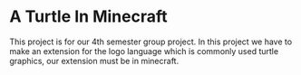 # A Turtle In Minecraft
This project is for our 4th semester group project. In this project we have to make an extension for the logo language which is commonly used turtle graphics, our extension must be in minecraft.
